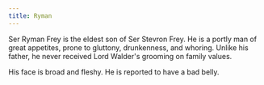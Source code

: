 ```yaml
---
title: Ryman
---
```


Ser Ryman Frey is the eldest son of Ser Stevron Frey. He is a portly man of great appetites, prone to gluttony, drunkenness, and whoring. Unlike his father, he never received Lord Walder's grooming on family values.

His face is broad and fleshy. He is reported to have a bad belly. 


